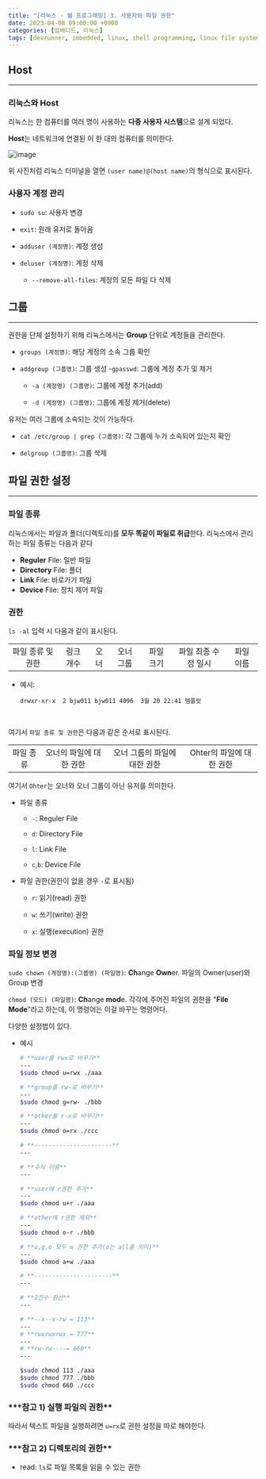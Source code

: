 ```yaml
---
title: "[리눅스 - 쉘 프로그래밍] 3. 사용자와 파일 권한"
date: 2023-04-08 09:00:00 +0900
categories: [임베디드, 리눅스]
tags: [devrunner, imbedded, linux, shell programming, linux file system]
---
```


## **Host**

---

### **리눅스와 Host**

리눅스는 한 컴퓨터를 여러 명이 사용하는 **다중 사용자 시스템**으로 설계 되었다.

**Host**는 네트워크에 연결된 이 한 대의 컴퓨터를 의미한다.

![image](https://user-images.githubusercontent.com/87963766/227756821-122504e2-54e7-4f25-85d5-0430a1351c64.png)

위 사진처럼 리눅스 터미널을 열면 `(user name)@(host name)`의 형식으로 표시된다.

### **사용자 계정 관리**

- `sudo su`: 사용자 변경

- `exit`: 원래 유저로 돌아옴

- `adduser (계정명)`: 계정 생성

- `deluser (계정명)`: 계정 삭제

  - `--remove-all-files`: 계정의 모든 파일 다 삭제

## **그룹**

---

권한을 단체 설정하기 위해 리눅스에서는 **Group** 단위로 계정들을 관리한다.

- `groups (계정명)`: 해당 계정의 소속 그룹 확인

- `addgroup (그룹명)`: 그룹 생성 -`gpasswd`: 그룹에 계정 추가 및 제거

  - `-a (계정명) (그룹명)`: 그룹에 계정 추가(add)

  - `-d (계정명) (그룹명)`: 그룹에 계정 제거(delete)

유저는 여러 그룹에 소속되는 것이 가능하다.

- `cat /etc/group | grep (그룹명)`: 각 그룹에 누가 소속되어 있는지 확인

- `delgroup (그룹명)`: 그룹 삭제

## **파일 권한 설정**

---

### **파일 종류**

리눅스에서는 파일과 폴더(디렉토리)를 **모두 똑같이 파일로 취급**한다.
리눅스에서 관리하는 파일 종류는 다음과 같다

- **Reguler** File: 일반 파일
- **Directory** File: 폴더
- **Link** File: 바로가기 파일
- **Device** File: 장치 제어 파일

### **권한**

`ls -al` 입력 시 다음과 같이 표시된다.

|                   |           |      |           |           |                     |           |
| :---------------: | :-------: | :--: | :-------: | :-------: | :-----------------: | :-------: |
| 파일 종류 및 권한 | 링크 개수 | 오너 | 오너 그룹 | 파일 크기 | 파일 최종 수정 일시 | 파일 이름 |

- 예시:

  ```
  drwxr-xr-x  2 bjw011 bjw011 4096  3월 20 22:41 템플릿
  ```

<br>

여기서 `파일 종류 및 권한`은 다음과 같은 순서로 표시된다.

|           |                         |                              |                          |
| :-------: | :---------------------: | :--------------------------: | :----------------------: |
| 파일 종류 | 오너의 파일에 대한 권한 | 오너 그룹의 파일에 대한 권한 | Ohter의 파일에 대한 권한 |

여기서 `Ohter`는 오너와 오너 그룹이 아닌 유저를 의미한다.
<br>

- 파일 종류

  - `-`: Reguler File

  - `d`: Directory File

  - `l`: Link File

  - `c`,`b`: Device File

- 파일 권한(권한이 없을 경우 `-`로 표시됨)

  - `r`: 읽기(read) 권한

  - `w`: 쓰기(write) 권한

  - `x`: 실행(execution) 권한

### **파일 정보 변경**

`sudo chown (계정명):(그룹명) (파일명)`: **Ch**ange **Own**er.
파일의 Owner(user)와 Group 변경

`chmod (모드) (파일명)`: **Ch**ange **mod**e.
각각에 주어진 파일의 권한을 "**File Mode**"라고 하는데, 이 명령어는 이걸 바꾸는 명령어다.

다양한 설정법이 있다.

- 예시

  ```bash
  # **user를 rwx로 바꾸기**
  ---
  $sudo chmod u=rwx ./aaa

  # **group를 rw-로 바꾸기**
  ---
  $sudo chmod g=rw- ./bbb

  # **other를 r-x로 바꾸기**
  ---
  $sudo chmod o=rx ./ccc

  # **----------------------**
  ---

  # **수식 이용**
  ---

  # **user에 r권한 추가**
  ---
  $sudo chmod u+r ./aaa

  # **other에 r권한 제외**
  ---
  $sudo chmod o-r ./bbb

  # **u,g,o 모두 w 권한 추가(a는 all을 의미)**
  ---
  $sudo chmod a+w ./aaa

  # **----------------------**
  ---

  # **2진수 환산**
  ---

  # **--x--x-rw = 113**
  ---
  # **rwxrwxrwx = 777**
  ---
  # **rw-rw----= 660**
  ---

  $sudo chmod 113 ./aaa
  $sudo chmod 777 ./bbb
  $sudo chmod 660 ./ccc
  ```

### \***\*\*참고 1**) 실행 파일의 권한\*\*

따라서 텍스트 파일을 실행하려면 `u=rx`로 권한 설정을 따로 해야한다.

### \***\*\*참고 2**) 디렉토리의 권한\*\*

- read: `ls`로 파일 목록을 읽을 수 있는 권한
